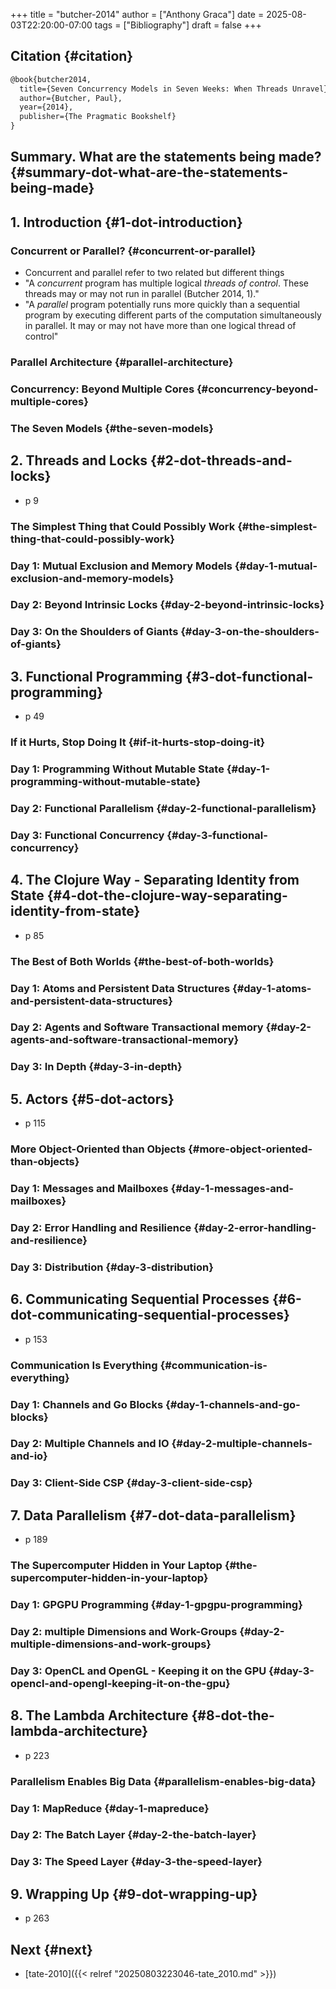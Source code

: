 +++
title = "butcher-2014"
author = ["Anthony Graca"]
date = 2025-08-03T22:20:00-07:00
tags = ["Bibliography"]
draft = false
+++

## Citation {#citation}

```tex
@book{butcher2014,
  title={Seven Concurrency Models in Seven Weeks: When Threads Unravel},
  author={Butcher, Paul},
  year={2014},
  publisher={The Pragmatic Bookshelf}
}
```


## Summary. What are the statements being made? {#summary-dot-what-are-the-statements-being-made}


## 1. Introduction {#1-dot-introduction}


### Concurrent or Parallel? {#concurrent-or-parallel}

-   Concurrent and parallel refer to two related but different things
-   "A _concurrent_ program has multiple logical _threads of control_. These threads may or may not run in parallel (Butcher 2014, 1)."
-   "A _parallel_ program potentially runs more quickly than a sequential program by executing different parts of the computation simultaneously in parallel. It may or may not have more than one logical thread of control"


### Parallel Architecture {#parallel-architecture}


### Concurrency: Beyond Multiple Cores {#concurrency-beyond-multiple-cores}


### The Seven Models {#the-seven-models}


## 2. Threads and Locks {#2-dot-threads-and-locks}

-   p 9


### The Simplest Thing that Could Possibly Work {#the-simplest-thing-that-could-possibly-work}


### Day 1: Mutual Exclusion and Memory Models {#day-1-mutual-exclusion-and-memory-models}


### Day 2: Beyond Intrinsic Locks {#day-2-beyond-intrinsic-locks}


### Day 3: On the Shoulders of Giants {#day-3-on-the-shoulders-of-giants}


## 3. Functional Programming {#3-dot-functional-programming}

-   p 49


### If it Hurts, Stop Doing It {#if-it-hurts-stop-doing-it}


### Day 1: Programming Without Mutable State {#day-1-programming-without-mutable-state}


### Day 2: Functional Parallelism {#day-2-functional-parallelism}


### Day 3: Functional Concurrency {#day-3-functional-concurrency}


## 4. The Clojure Way - Separating Identity from State {#4-dot-the-clojure-way-separating-identity-from-state}

-   p 85


### The Best of Both Worlds {#the-best-of-both-worlds}


### Day 1: Atoms and Persistent Data Structures {#day-1-atoms-and-persistent-data-structures}


### Day 2: Agents and Software Transactional memory {#day-2-agents-and-software-transactional-memory}


### Day 3: In Depth {#day-3-in-depth}


## 5. Actors {#5-dot-actors}

-   p 115


### More Object-Oriented than Objects {#more-object-oriented-than-objects}


### Day 1: Messages and Mailboxes {#day-1-messages-and-mailboxes}


### Day 2: Error Handling and Resilience {#day-2-error-handling-and-resilience}


### Day 3: Distribution {#day-3-distribution}


## 6. Communicating Sequential Processes {#6-dot-communicating-sequential-processes}

-   p 153


### Communication Is Everything {#communication-is-everything}


### Day 1: Channels and Go Blocks {#day-1-channels-and-go-blocks}


### Day 2: Multiple Channels and IO {#day-2-multiple-channels-and-io}


### Day 3: Client-Side CSP {#day-3-client-side-csp}


## 7. Data Parallelism {#7-dot-data-parallelism}

-   p 189


### The Supercomputer Hidden in Your Laptop {#the-supercomputer-hidden-in-your-laptop}


### Day 1: GPGPU Programming {#day-1-gpgpu-programming}


### Day 2: multiple Dimensions and Work-Groups {#day-2-multiple-dimensions-and-work-groups}


### Day 3: OpenCL and OpenGL - Keeping it on the GPU {#day-3-opencl-and-opengl-keeping-it-on-the-gpu}


## 8. The Lambda Architecture {#8-dot-the-lambda-architecture}

-   p 223


### Parallelism Enables Big Data {#parallelism-enables-big-data}


### Day 1: MapReduce {#day-1-mapreduce}


### Day 2: The Batch Layer {#day-2-the-batch-layer}


### Day 3: The Speed Layer {#day-3-the-speed-layer}


## 9. Wrapping Up {#9-dot-wrapping-up}

-   p 263


## Next {#next}

-   [tate-2010]({{< relref "20250803223046-tate_2010.md" >}})
